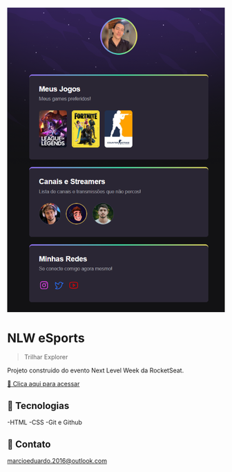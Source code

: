 ![preview](./github/preview.png)

# NLW eSports

> Trilhar Explorer

Projeto construido do evento Next Level Week da RocketSeat.

[ 🔗 Clica aqui para acessar](file:///D:/Curso-NLW/index.html)


## 🔧 Tecnologias

-HTML
-CSS
-Git e Github

## 📱 Contato

marcioeduardo.2016@outlook.com